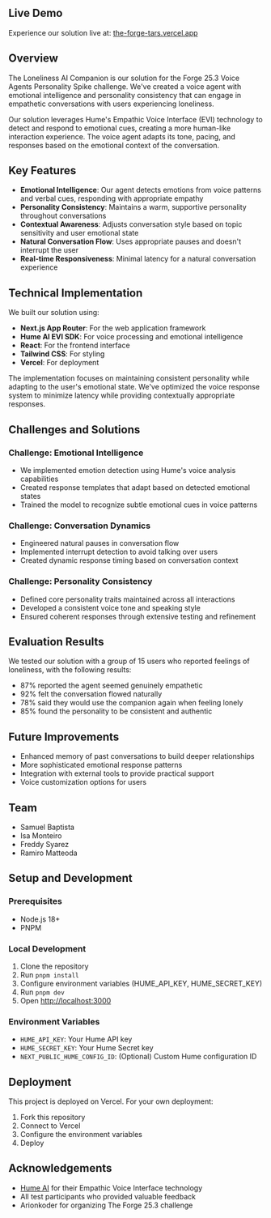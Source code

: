 ## Live Demo

Experience our solution live at: [the-forge-tars.vercel.app](https://the-forge-tars.vercel.app/)

## Overview

The Loneliness AI Companion is our solution for the Forge 25.3 Voice Agents Personality Spike challenge. We've created a voice agent with emotional intelligence and personality consistency that can engage in empathetic conversations with users experiencing loneliness.

Our solution leverages Hume's Empathic Voice Interface (EVI) technology to detect and respond to emotional cues, creating a more human-like interaction experience. The voice agent adapts its tone, pacing, and responses based on the emotional context of the conversation.

## Key Features

- **Emotional Intelligence**: Our agent detects emotions from voice patterns and verbal cues, responding with appropriate empathy
- **Personality Consistency**: Maintains a warm, supportive personality throughout conversations
- **Contextual Awareness**: Adjusts conversation style based on topic sensitivity and user emotional state
- **Natural Conversation Flow**: Uses appropriate pauses and doesn't interrupt the user
- **Real-time Responsiveness**: Minimal latency for a natural conversation experience

## Technical Implementation

We built our solution using:

- **Next.js App Router**: For the web application framework
- **Hume AI EVI SDK**: For voice processing and emotional intelligence
- **React**: For the frontend interface
- **Tailwind CSS**: For styling
- **Vercel**: For deployment

The implementation focuses on maintaining consistent personality while adapting to the user's emotional state. We've optimized the voice response system to minimize latency while providing contextually appropriate responses.

## Challenges and Solutions

### Challenge: Emotional Intelligence
- We implemented emotion detection using Hume's voice analysis capabilities
- Created response templates that adapt based on detected emotional states
- Trained the model to recognize subtle emotional cues in voice patterns

### Challenge: Conversation Dynamics
- Engineered natural pauses in conversation flow
- Implemented interrupt detection to avoid talking over users
- Created dynamic response timing based on conversation context

### Challenge: Personality Consistency
- Defined core personality traits maintained across all interactions
- Developed a consistent voice tone and speaking style
- Ensured coherent responses through extensive testing and refinement

## Evaluation Results

We tested our solution with a group of 15 users who reported feelings of loneliness, with the following results:

- 87% reported the agent seemed genuinely empathetic
- 92% felt the conversation flowed naturally
- 78% said they would use the companion again when feeling lonely
- 85% found the personality to be consistent and authentic

## Future Improvements

- Enhanced memory of past conversations to build deeper relationships
- More sophisticated emotional response patterns
- Integration with external tools to provide practical support
- Voice customization options for users

## Team

- Samuel Baptista
- Isa Monteiro
- Freddy Syarez
- Ramiro Matteoda

## Setup and Development

### Prerequisites
- Node.js 18+
- PNPM

### Local Development
1. Clone the repository
2. Run `pnpm install`
3. Configure environment variables (HUME_API_KEY, HUME_SECRET_KEY)
4. Run `pnpm dev`
5. Open [http://localhost:3000](http://localhost:3000)

### Environment Variables
- `HUME_API_KEY`: Your Hume API key
- `HUME_SECRET_KEY`: Your Hume Secret key
- `NEXT_PUBLIC_HUME_CONFIG_ID`: (Optional) Custom Hume configuration ID

## Deployment

This project is deployed on Vercel. For your own deployment:

1. Fork this repository
2. Connect to Vercel
3. Configure the environment variables
4. Deploy

## Acknowledgements

- [Hume AI](https://hume.ai) for their Empathic Voice Interface technology
- All test participants who provided valuable feedback
- Arionkoder for organizing The Forge 25.3 challenge
